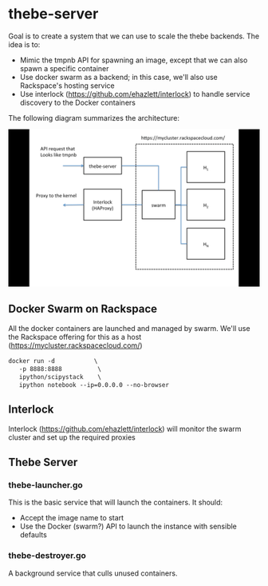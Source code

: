 # thebe-server

Goal is to create a system that we can use to scale the thebe backends.  The idea is to:

* Mimic the tmpnb API for spawning an image, except that we can also spawn a specific container
* Use docker swarm as a backend; in this case, we'll also use Rackspace's hosting service
* Use interlock (https://github.com/ehazlett/interlock) to handle service discovery to the Docker containers

The following diagram summarizes the architecture:

![Architecture](images/architecture.png)


## Docker Swarm on Rackspace

All the docker containers are launched and managed by swarm.  We'll use the Rackspace offering for this as a host (https://mycluster.rackspacecloud.com/)

```
docker run -d           \
   -p 8888:8888          \
   ipython/scipystack    \
   ipython notebook --ip=0.0.0.0 --no-browser
```

## Interlock

Interlock (https://github.com/ehazlett/interlock) will monitor the swarm cluster and set up the required proxies

## Thebe Server

### thebe-launcher.go

This is the basic service that will launch the containers.  It should:

* Accept the image name to start
* Use the Docker (swarm?) API to launch the instance with sensible defaults

### thebe-destroyer.go

A background service that culls unused containers.
